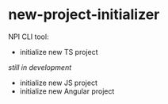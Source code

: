 # new-project-initializer
NPI CLI tool:
- initialize new TS project

_still in development_
- initialize new JS project
- initialize new Angular project
